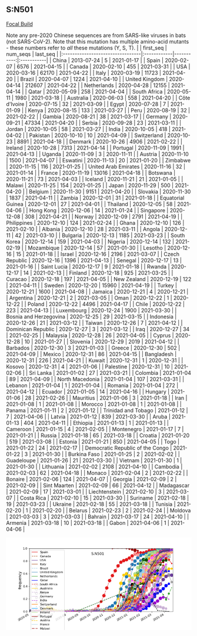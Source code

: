 

## S:N501
[Focal Build](https://nextstrain.org/groups/neherlab/ncov/S.N501)

Note any pre-2020 Chinese sequences are from SARS-like viruses in bats (not SARS-CoV-2).
Note that this mutation has multiple amino-acid mutants - these numbers refer to _all_ these mutations (Y, S, T).
|                                  | first_seq   |   num_seqs | last_seq   |
|:---------------------------------|:------------|-----------:|:-----------|
| China                            | 2013-07-24  |          5 | 2021-01-17 |
| Spain                            | 2020-02-07  |       6576 | 2021-04-15 |
| Canada                           | 2020-02-10  |        455 | 2021-03-31 |
| USA                              | 2020-03-16  |      62170 | 2021-04-22 |
| Italy                            | 2020-03-19  |      11723 | 2021-04-20 |
| Brazil                           | 2020-04-07  |       1224 | 2021-04-10 |
| United Kingdom                   | 2020-04-14  |     212607 | 2021-04-22 |
| Netherlands                      | 2020-04-28  |      12155 | 2021-04-14 |
| Qatar                            | 2020-05-09  |        258 | 2021-04-04 |
| South Africa                     | 2020-05-11  |       1980 | 2021-03-18 |
| Australia                        | 2020-06-03  |        558 | 2021-04-20 |
| Côte d'Ivoire                    | 2020-07-15  |         32 | 2021-03-09 |
| Egypt                            | 2020-07-28  |          7 | 2021-01-09 |
| Kenya                            | 2020-08-15  |        133 | 2021-03-27 |
| Peru                             | 2020-08-19  |         32 | 2021-02-22 |
| Gambia                           | 2020-08-21  |         38 | 2021-03-17 |
| Germany                          | 2020-09-21  |      47334 | 2021-04-20 |
| Serbia                           | 2020-09-28  |         23 | 2021-03-11 |
| Jordan                           | 2020-10-05  |         58 | 2021-03-27 |
| India                            | 2020-10-05  |        418 | 2021-04-02 |
| Pakistan                         | 2020-10-10  |         10 | 2021-04-09 |
| Switzerland                      | 2020-10-23  |       8891 | 2021-04-18 |
| Denmark                          | 2020-10-26  |       4906 | 2021-02-22 |
| Ireland                          | 2020-10-28  |       7313 | 2021-04-14 |
| Portugal                         | 2020-11-09  |       1991 | 2021-04-13 |
| Uganda                           | 2020-11-09  |          3 | 2020-11-11 |
| Austria                          | 2020-11-10  |       1500 | 2021-04-07 |
| Eswatini                         | 2020-11-13  |         20 | 2021-01-20 |
| Zimbabwe                         | 2020-11-15  |        116 | 2021-01-25 |
| United Arab Emirates             | 2020-11-16  |         32 | 2021-01-14 |
| France                           | 2020-11-19  |      13016 | 2021-04-18 |
| Botswana                         | 2020-11-21  |         73 | 2021-04-03 |
| Iceland                          | 2020-11-21  |         21 | 2021-01-05 |
| Malawi                           | 2020-11-25  |        154 | 2021-01-25 |
| Japan                            | 2020-11-29  |        500 | 2021-04-20 |
| Belgium                          | 2020-11-30  |       9151 | 2021-04-20 |
| Slovakia                         | 2020-11-30  |       1837 | 2021-04-11 |
| Zambia                           | 2020-12-01  |         31 | 2021-01-18 |
| Equatorial Guinea                | 2020-12-01  |         27 | 2021-04-01 |
| Thailand                         | 2020-12-05  |         58 | 2021-04-06 |
| Hong Kong                        | 2020-12-06  |         14 | 2021-01-24 |
| Singapore                        | 2020-12-08  |        308 | 2021-04-21 |
| Norway                           | 2020-12-09  |       2791 | 2021-04-19 |
| Philippines                      | 2020-12-10  |        124 | 2021-02-24 |
| Ghana                            | 2020-12-10  |        126 | 2021-02-10 |
| Albania                          | 2020-12-10  |         28 | 2021-03-11 |
| Angola                           | 2020-12-11  |         42 | 2021-03-10 |
| Bulgaria                         | 2020-12-13  |       1185 | 2021-03-23 |
| South Korea                      | 2020-12-14  |        159 | 2021-04-03 |
| Nigeria                          | 2020-12-14  |        132 | 2021-02-19 |
| Mozambique                       | 2020-12-14  |         57 | 2021-01-30 |
| Lesotho                          | 2020-12-16  |         15 | 2021-01-18 |
| Israel                           | 2020-12-16  |       2196 | 2021-03-07 |
| Czech Republic                   | 2020-12-16  |       1396 | 2021-04-13 |
| Senegal                          | 2020-12-17  |         13 | 2021-01-16 |
| Saint Lucia                      | 2020-12-17  |          9 | 2021-01-18 |
| Rwanda                           | 2020-12-17  |         14 | 2021-02-13 |
| Finland                          | 2020-12-18  |        925 | 2021-03-25 |
| Curacao                          | 2020-12-18  |        197 | 2021-04-05 |
| New Zealand                      | 2020-12-19  |        122 | 2021-04-11 |
| Sweden                           | 2020-12-20  |      15960 | 2021-04-19 |
| Turkey                           | 2020-12-21  |       1600 | 2021-04-08 |
| Jamaica                          | 2020-12-21  |          4 | 2020-12-21 |
| Argentina                        | 2020-12-21  |          2 | 2021-03-05 |
| Oman                             | 2020-12-22  |          1 | 2020-12-22 |
| Poland                           | 2020-12-22  |       4496 | 2021-04-17 |
| Chile                            | 2020-12-22  |        223 | 2021-04-13 |
| Luxembourg                       | 2020-12-24  |       1900 | 2021-03-30 |
| Bosnia and Herzegovina           | 2020-12-25  |         29 | 2021-03-15 |
| Indonesia                        | 2020-12-26  |         21 | 2021-03-12 |
| Taiwan                           | 2020-12-26  |          7 | 2021-04-12 |
| Dominican Republic               | 2020-12-27  |          3 | 2021-03-12 |
| Iraq                             | 2020-12-27  |         34 | 2021-02-25 |
| Malaysia                         | 2020-12-28  |         26 | 2021-04-05 |
| Cyprus                           | 2020-12-28  |         10 | 2021-01-27 |
| Slovenia                         | 2020-12-29  |       2019 | 2021-04-12 |
| Barbados                         | 2020-12-30  |          3 | 2021-01-03 |
| Greece                           | 2020-12-30  |        502 | 2021-04-09 |
| Mexico                           | 2020-12-31  |         86 | 2021-04-15 |
| Bangladesh                       | 2020-12-31  |        226 | 2021-04-21 |
| Kuwait                           | 2020-12-31  |          1 | 2020-12-31 |
| Kosovo                           | 2020-12-31  |          4 | 2021-01-06 |
| Palestine                        | 2020-12-31  |         10 | 2021-02-06 |
| Sri Lanka                        | 2021-01-02  |         27 | 2021-03-21 |
| Colombia                         | 2021-01-04  |         89 | 2021-04-09 |
| North Macedonia                  | 2021-01-04  |        107 | 2021-03-31 |
| Lebanon                          | 2021-01-04  |          1 | 2021-01-04 |
| Romania                          | 2021-01-04  |        272 | 2021-04-12 |
| Ecuador                          | 2021-01-05  |         14 | 2021-04-16 |
| Hungary                          | 2021-01-06  |         28 | 2021-02-26 |
| Mauritius                        | 2021-01-06  |          3 | 2021-01-18 |
| Iran                             | 2021-01-08  |          1 | 2021-01-08 |
| Morocco                          | 2021-01-08  |          1 | 2021-01-08 |
| Panama                           | 2021-01-11  |          2 | 2021-01-12 |
| Trinidad and Tobago              | 2021-01-12  |          7 | 2021-04-06 |
| Latvia                           | 2021-01-12  |        839 | 2021-03-30 |
| Aruba                            | 2021-01-13  |        404 | 2021-04-11 |
| Ethiopia                         | 2021-01-13  |          1 | 2021-01-13 |
| Cameroon                         | 2021-01-15  |          4 | 2021-02-05 |
| Montenegro                       | 2021-01-17  |          7 | 2021-01-21 |
| Russia                           | 2021-01-18  |         65 | 2021-03-18 |
| Croatia                          | 2021-01-20  |        519 | 2021-03-08 |
| Estonia                          | 2021-01-21  |        850 | 2021-04-05 |
| Togo                             | 2021-01-22  |         24 | 2021-02-17 |
| Democratic Republic of the Congo | 2021-01-22  |          3 | 2021-01-30 |
| Burkina Faso                     | 2021-01-25  |          2 | 2021-02-02 |
| Guadeloupe                       | 2021-01-26  |         21 | 2021-03-30 |
| Vietnam                          | 2021-01-30  |          1 | 2021-01-30 |
| Lithuania                        | 2021-02-02  |       2108 | 2021-04-10 |
| Cambodia                         | 2021-02-03  |         62 | 2021-04-18 |
| Monaco                           | 2021-02-04  |          2 | 2021-02-22 |
| Bonaire                          | 2021-02-06  |        124 | 2021-04-07 |
| Georgia                          | 2021-02-09  |          2 | 2021-02-09 |
| Sint Maarten                     | 2021-02-09  |         66 | 2021-04-12 |
| Madagascar                       | 2021-02-09  |         17 | 2021-03-01 |
| Liechtenstein                    | 2021-02-10  |          3 | 2021-03-07 |
| Costa Rica                       | 2021-02-10  |         15 | 2021-03-30 |
| Suriname                         | 2021-02-18  |         19 | 2021-03-23 |
| Ukraine                          | 2021-02-18  |         55 | 2021-03-18 |
| Tunisia                          | 2021-02-20  |          1 | 2021-02-20 |
| Belarus                          | 2021-02-23  |          2 | 2021-02-24 |
| Moldova                          | 2021-03-03  |          3 | 2021-03-03 |
| Bahrain                          | 2021-03-17  |         24 | 2021-04-10 |
| Armenia                          | 2021-03-18  |         10 | 2021-03-18 |
| Gabon                            | 2021-04-06  |          1 | 2021-04-06 |

![Overall trends S.N501](/overall_trends_figures/overall_trends_S.N501.png)